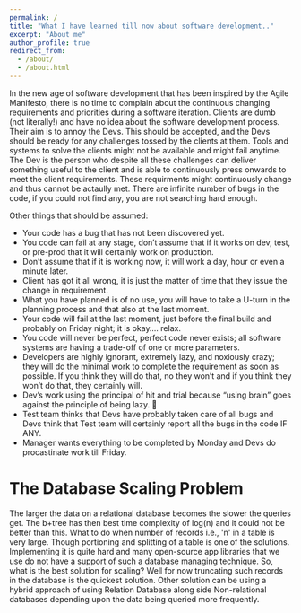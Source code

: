 ```yaml
---
permalink: /
title: "What I have learned till now about software development.."
excerpt: "About me"
author_profile: true
redirect_from: 
  - /about/
  - /about.html
---
```


In the new age of software development that has been inspired by the Agile Manifesto, there is no time to complain about the continuous changing requirements and priorities during a software iteration. Clients are dumb (not literally!) and have no idea about the software development process. Their aim is to annoy the Devs. This should be accepted, and the Devs should be ready for any challenges tossed by the clients at them. Tools and systems to solve the clients might not be available and might fail anytime. The Dev is the person who despite all these challenges can deliver something useful to the client and is able to continuously press onwards to meet the client requirements. These requirments might continuously change and thus cannot be actaully met. There are infinite number of bugs in the code, if you could not find any, you are not searching hard enough.

Other things that should be assumed:
*  Your code has a bug that has not been discovered yet.
*  You code can fail at any stage, don’t assume that if it works on dev, test, or pre-prod that it will certainly work on production. 
*  Don’t assume that if it is working now, it will work a day, hour or even a minute later. 
*  Client has got it all wrong, it is just the matter of time that they issue the change in requirement. 
*  What you have planned is of no use, you will have to take a U-turn in the planning process and that also at the last moment.
*  Your code will fail at the last moment, just before the final build and probably on Friday night; it is okay…. relax.
*  You code will never be perfect, perfect code never exists; all software systems are having a trade-off of one or more parameters.
*  Developers are highly ignorant, extremely lazy, and noxiously crazy; they will do the minimal work to complete the requirement as soon as possible. If you think they will do that, no they won’t and if you think they won’t do that, they certainly will. 
*  Dev’s work using the principal of hit and trial because “using brain” goes against the principle of being lazy.  
* Test team thinks that Devs have probably taken care of all bugs and Devs think that Test team will certainly report all the bugs in the code IF ANY. 
* Manager wants everything to be completed by Monday and Devs do procastinate work till Friday.



The Database Scaling Problem
======
The larger the data on a relational database becomes the slower the queries get. The b+tree has then best time complexity of log(n) and it could not be better than this. What to do when number of records i.e., 'n' in a table is very large. Though portioning and splitting of a table is one of the solutions. Implementing it is quite hard and many open-source app libraries that we use do not have a support of such a database managing technique. So, what is the best solution for scaling? Well for now truncating such records in the database is the quickest solution. Other solution can be using a hybrid approach of using Relation Database along side Non-relational databases depending upon the data being queried more frequently.

<!-- Getting started
======
1. Register a GitHub account if you don't have one and confirm your e-mail (required!)
1. Fork [this repository](https://github.com/academicpages/academicpages.github.io) by clicking the "fork" button in the top right. 
1. Go to the repository's settings (rightmost item in the tabs that start with "Code", should be below "Unwatch"). Rename the repository "[your GitHub username].github.io", which will also be your website's URL.
1. Set site-wide configuration and create content & metadata (see below -- also see [this set of diffs](http://archive.is/3TPas) showing what files were changed to set up [an example site](https://getorg-testacct.github.io) for a user with the username "getorg-testacct")
1. Upload any files (like PDFs, .zip files, etc.) to the files/ directory. They will appear at https://[your GitHub username].github.io/files/example.pdf.  
1. Check status by going to the repository settings, in the "GitHub pages" section -->

<!-- Site-wide configuration
------
The main configuration file for the site is in the base directory in [_config.yml](https://github.com/academicpages/academicpages.github.io/blob/master/_config.yml), which defines the content in the sidebars and other site-wide features. You will need to replace the default variables with ones about yourself and your site's github repository. The configuration file for the top menu is in [_data/navigation.yml](https://github.com/academicpages/academicpages.github.io/blob/master/_data/navigation.yml). For example, if you don't have a portfolio or blog posts, you can remove those items from that navigation.yml file to remove them from the header. 

Create content & metadata
------
For site content, there is one markdown file for each type of content, which are stored in directories like _publications, _talks, _posts, _teaching, or _pages. For example, each talk is a markdown file in the [_talks directory](https://github.com/academicpages/academicpages.github.io/tree/master/_talks). At the top of each markdown file is structured data in YAML about the talk, which the theme will parse to do lots of cool stuff. The same structured data about a talk is used to generate the list of talks on the [Talks page](https://academicpages.github.io/talks), each [individual page](https://academicpages.github.io/talks/2012-03-01-talk-1) for specific talks, the talks section for the [CV page](https://academicpages.github.io/cv), and the [map of places you've given a talk](https://academicpages.github.io/talkmap.html) (if you run this [python file](https://github.com/academicpages/academicpages.github.io/blob/master/talkmap.py) or [Jupyter notebook](https://github.com/academicpages/academicpages.github.io/blob/master/talkmap.ipynb), which creates the HTML for the map based on the contents of the _talks directory).

**Markdown generator**

I have also created [a set of Jupyter notebooks](https://github.com/academicpages/academicpages.github.io/tree/master/markdown_generator
) that converts a CSV containing structured data about talks or presentations into individual markdown files that will be properly formatted for the academicpages template. The sample CSVs in that directory are the ones I used to create my own personal website at stuartgeiger.com. My usual workflow is that I keep a spreadsheet of my publications and talks, then run the code in these notebooks to generate the markdown files, then commit and push them to the GitHub repository.

How to edit your site's GitHub repository
------
Many people use a git client to create files on their local computer and then push them to GitHub's servers. If you are not familiar with git, you can directly edit these configuration and markdown files directly in the github.com interface. Navigate to a file (like [this one](https://github.com/academicpages/academicpages.github.io/blob/master/_talks/2012-03-01-talk-1.md) and click the pencil icon in the top right of the content preview (to the right of the "Raw | Blame | History" buttons). You can delete a file by clicking the trashcan icon to the right of the pencil icon. You can also create new files or upload files by navigating to a directory and clicking the "Create new file" or "Upload files" buttons. 

Example: editing a markdown file for a talk
![Editing a markdown file for a talk](/images/editing-talk.png)

For more info
------
More info about configuring academicpages can be found in [the guide](https://academicpages.github.io/markdown/). The [guides for the Minimal Mistakes theme](https://mmistakes.github.io/minimal-mistakes/docs/configuration/) (which this theme was forked from) might also be helpful. -->
